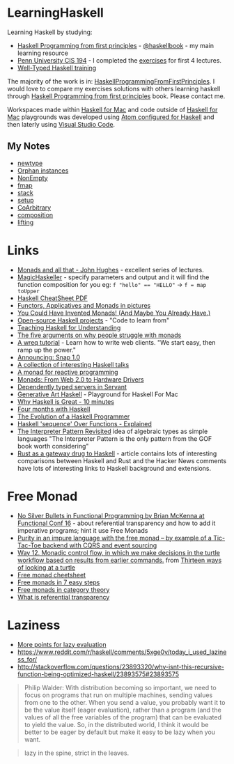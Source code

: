 # LearningHaskell
Learning Haskell by studying:

* [Haskell Programming from first principles](http://haskellbook.com) - [@haskellbook](https://twitter.com/haskellbook) - my main learning resource
* [Penn University CIS 194](http://www.seas.upenn.edu/~cis194/lectures/01-intro.html) - I completed the [exercises](https://github.com/NickAger/LearningHaskell/tree/master/CIS194) for first 4 lectures.  
* [Well-Typed Haskell training](http://www.well-typed.com/services_training/)

The majority of the work is in: [HaskellProgrammingFromFirstPrinciples](https://github.com/NickAger/LearningHaskell/tree/master/HaskellProgrammingFromFirstPrinciples). I would love to compare my exercises solutions with others learning haskell through [Haskell Programming from first principles](http://haskellbook.com) book. Please contact me.

Workspaces made within [Haskell for Mac](http://haskellformac.com) and code outside of [Haskell for Mac](http://haskellformac.com) playgrounds was developed using
[Atom configured for Haskell](http://achernyak.me/universal-haskell-dev-enviornment) and then laterly using [Visual Studio Code](https://marketplace.visualstudio.com/items?itemName=Vans.haskero).

## My Notes

* [newtype](notes/newtype.md)
* [Orphan instances](notes/orphaninstances.md)
* [NonEmpty](notes/NonEmpty.md)
* [fmap](notes/fmap.md)
* [stack](notes/stack.md)
* [setup](notes/setup.md)
* [CoArbitrary](notes/CoArbitrary.md)
* [composition](notes/composition.md)
* [lifting](notes/lifting.md)

# Links

* [Monads and all that  - John Hughes](https://www.youtube.com/watch?v=w_KY2I34-f8) - excellent series of lectures.
* [MagicHaskeller](http://nautilus.cs.miyazaki-u.ac.jp/~skata/MagicHaskeller.html) - specify parameters and output and it will find the function composition for you eg: `f "hello" == "HELLO"` -> `f = map toUpper`
* [Haskell CheatSheet PDF](http://cheatsheet.codeslower.com/CheatSheet.pdf)
* [Functors, Applicatives and Monads in pictures](http://adit.io/posts/2013-04-17-functors,_applicatives,_and_monads_in_pictures.html)
* [You Could Have Invented Monads! (And Maybe You Already Have.)](http://blog.sigfpe.com/2006/08/you-could-have-invented-monads-and.html)
* [Open-source Haskell projects](https://github.com/bitemyapp/learnhaskell/blob/master/code_to_learn_from.md) - "Code to learn from"
* [Teaching Haskell for Understanding](https://docs.google.com/presentation/d/1_I5mYXivG5NbOHnICld_Xo41uOyAT57Yade5qfz2toQ/edit#slide=id.g226ee758c3_0_284)
* [The five arguments on why people struggle with monads](http://chrisdone.com/posts/monads)
* [A wreq tutorial](http://www.serpentine.com/wreq/tutorial.html) - Learn how to write web clients. "We start easy, then ramp up the power."
* [Announcing: Snap 1.0](https://www.reddit.com/r/haskell/comments/4wody6/announcing_snap_10/)
* [A collection of interesting Haskell talks](https://github.com/0xmohit/talks)
* [A monad for reactive programming](https://www.schoolofhaskell.com/user/agocorona/monad-reactive-programming-2)
* [Monads: From Web 2.0 to Hardware Drivers](http://www.well-typed.com/blog/2015/02/ziria/)
* [Dependently typed servers in Servant](http://www.well-typed.com/blog/2015/12/dependently-typed-servers/)
* [Generative Art Haskell](https://github.com/rickerbh/GenerativeArtHaskell) - Playground for Haskell For Mac
* [Why Haskell is Great - 10 minutes](https://www.youtube.com/watch?v=RqvCNb7fKsg)
* [Four months with Haskell](http://lexi-lambda.github.io/blog/2016/06/12/four-months-with-haskell/)
* [The Evolution of a Haskell Programmer](http://www.willamette.edu/~fruehr/haskell/evolution.html)
* [Haskell 'sequence' Over Functions - Explained](http://derekwyatt.org/2012/01/25/haskell-sequence-over-functions-explained/)
* [The Interpreter Pattern Revisited](https://www.youtube.com/watch?v=hmX2s3pe_qk) idea of algebraic types as simple languages "The Interpreter Pattern is the only pattern from the GOF book worth considering"
* [Rust as a gateway drug to Haskell](https://news.ycombinator.com/item?id=14550606) - article contains lots of interesting comparisons between Haskell and Rust and the Hacker News comments have lots of interesting links to Haskell background and extensions.

# Free Monad
* [No Silver Bullets in Functional Programming by Brian McKenna at Functional Conf 16](https://www.youtube.com/watch?v=UfowUAjQC3Y) - about referential transparency and how to add it imperative programs; hint it use Free Monads
* [Purity in an impure language with the free monad – by example of a Tic-Tac-Toe backend with CQRS and event sourcing](http://blog.leifbattermann.de/2016/12/25/purity-in-an-impure-language-free-monad-tic-tac-toe-cqrs-event-souring/)
* [Way 12. Monadic control flow, in which we make decisions in the turtle workflow based on results from earlier commands.](https://fsharpforfunandprofit.com/posts/13-ways-of-looking-at-a-turtle-2/#way13) from [Thirteen ways of looking at a turtle](https://fsharpforfunandprofit.com/turtle/)
* [Free monad cheetsheet](http://jeremymikkola.com/posts/2017_07_11_free_monad_cheatsheet.html)
* [Free monads in 7 easy steps](http://joashc.github.io/posts/2015-09-13-free-monad-steps.html)
* [Free monads in category theory](http://joashc.github.io/posts/2016-03-23-free-monads.html)
* [What is referential transparency](https://stackoverflow.com/questions/210835/what-is-referential-transparency/11740176#11740176)

# Laziness
* [More points for lazy evaluation](http://augustss.blogspot.co.uk/2011/05/more-points-for-lazy-evaluation-in.html)
* https://www.reddit.com/r/haskell/comments/5xge0v/today_i_used_laziness_for/
* http://stackoverflow.com/questions/23893320/why-isnt-this-recursive-function-being-optimized-haskell/23893575#23893575
> Philip Walder:
> With distribution becoming so important, we need to focus on programs that run on multiple machines, sending values from one to the other. When you send a value, you probably want it to be the value itself (eager evaluation), rather than a program (and the values of all the free variables of the program) that can be evaluated to yield the value. So, in the distributed world, I think it would be better to be eager by default but make it easy to be lazy when you want. 

> lazy in the spine, strict in the leaves.
